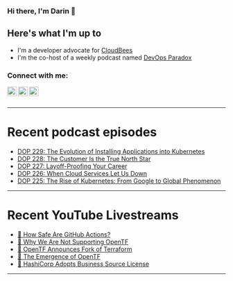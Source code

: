 ### Hi there, I'm Darin 👋

## Here's what I'm up to
- I'm a developer advocate for [CloudBees][cloudbees-website]
- I'm the co-host of a weekly podcast named [DevOps Paradox][dop-website]

### Connect with me:

[<img align="left" alt="darinpope | Twitter" width="22px" src="https://cdn.jsdelivr.net/npm/simple-icons@v3/icons/twitter.svg" />][twitter]
[<img align="left" alt="darinpope | LinkedIn" width="22px" src="https://cdn.jsdelivr.net/npm/simple-icons@v3/icons/linkedin.svg" />][linkedin]
[<img align="left" alt="darinpope | Instagram" width="22px" src="https://cdn.jsdelivr.net/npm/simple-icons@v3/icons/instagram.svg" />][instagram]

<br />
<br />

---

# Recent podcast episodes
<!-- BLOG-POST-LIST:START -->
- [DOP 229: The Evolution of Installing Applications into Kubernetes](https://www.devopsparadox.com/episodes/the-evolution-of-installing-applications-into-kubernetes-229/)
- [DOP 228: The Customer Is the True North Star](https://www.devopsparadox.com/episodes/the-customer-is-the-true-north-star-228/)
- [DOP 227: Layoff-Proofing Your Career](https://www.devopsparadox.com/episodes/layoff-proofing-your-career-227/)
- [DOP 226: When Cloud Services Let Us Down](https://www.devopsparadox.com/episodes/when-cloud-services-let-us-down-226/)
- [DOP 225: The Rise of Kubernetes: From Google to Global Phenomenon](https://www.devopsparadox.com/episodes/the-rise-of-kubernetes-from-google-to-global-phenomenon-225/)
<!-- BLOG-POST-LIST:END -->

---

# Recent YouTube Livestreams
<!-- YOUTUBE:START -->
- [🔴 How Safe Are GitHub Actions?](https://www.youtube.com/watch?v=c3YNE71jeSY)
- [🔴 Why We Are Not Supporting OpenTF](https://www.youtube.com/watch?v=jLcImJnvVp0)
- [🔴 OpenTF Announces Fork of Terraform](https://www.youtube.com/watch?v=tccd8lvDE_8)
- [🔴 The Emergence of OpenTF](https://www.youtube.com/watch?v=xgjn4qEdPqI)
- [🔴 HashiCorp Adopts Business Source License](https://www.youtube.com/watch?v=NdNVjSS0zWU)
<!-- YOUTUBE:END -->

---


[website]: https://www.darinpope.com/
[twitter]: https://twitter.com/darinpope
[youtube]: https://youtube.com/darinpope
[instagram]: https://instagram.com/darinpope
[linkedin]: https://linkedin.com/in/darinpope
[cloudbees-website]: https://www.cloudbees.com/
[dop-website]: https://www.devopsparadox.com/

<!--
**darinpope/darinpope** is a ✨ _special_ ✨ repository because its `README.md` (this file) appears on your GitHub profile.

Here are some ideas to get you started:

- 🔭 I’m currently working on ...
- 🌱 I’m currently learning ...
- 👯 I’m looking to collaborate on ...
- 🤔 I’m looking for help with ...
- 💬 Ask me about ...
- 📫 How to reach me: ...
- 😄 Pronouns: ...
- ⚡ Fun fact: ...
-->
